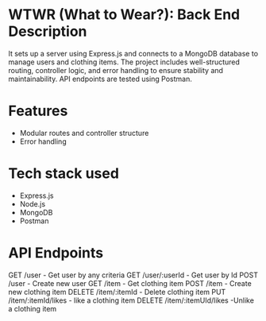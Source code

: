 # WTWR (What to Wear?): Back End Description

It sets up a server using Express.js and connects to a MongoDB database to manage users and clothing items. The project includes well-structured routing, controller logic, and error handling to ensure stability and maintainability. API endpoints are tested using Postman.

# Features 
- Modular routes and controller structure
- Error handling

# Tech stack used

- Express.js
- Node.js
- MongoDB
- Postman

# API Endpoints  
GET     /user                   - Get user by any criteria
GET     /user/:userId           - Get user by Id
POST    /user                   - Create new user 
GET     /item                   - Get clothing item 
POST    /item                   - Create new clothing item
DELETE  /item/:itemId           - Delete clothing item 
PUT     /item/:itemId/likes     - like a clothing item
DELETE  /item/:itemUId/likes    -Unlike a clothing item
 